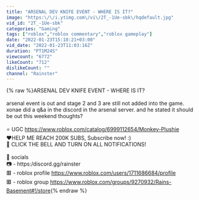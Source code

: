 ```yaml
---
title: "ARSENAL DEV KNIFE EVENT - WHERE IS IT?"
image: "https:\/\/i.ytimg.com\/vi\/2T_-1Ue-sbk\/hqdefault.jpg"
vid_id: "2T_-1Ue-sbk"
categories: "Gaming"
tags: ["roblox","roblox commentary","roblox gameplay"]
date: "2022-01-23T15:18:21+03:00"
vid_date: "2022-01-23T11:03:16Z"
duration: "PT1M24S"
viewcount: "6772"
likeCount: "712"
dislikeCount: ""
channel: "Rainster"
---
```

{% raw %}ARSENAL DEV KNIFE EVENT - WHERE IS IT?<br /><br />arsenal event is out and stage 2 and 3 are still not added into the game.<br />xonae did a q&amp;a in  the discord in the arsenal server. and he stated it should be out this weekend thoughts?<br /><br />⭐ UGC <a rel="nofollow" target="blank" href="https://www.roblox.com/catalog/6999112654/Monkey-Plushie">https://www.roblox.com/catalog/6999112654/Monkey-Plushie</a><br />❤️HELP ME REACH 200K SUBS, Subscribe now! :)<br />🔔 CLICK THE BELL AND TURN ON ALL NOTIFICATIONS!<br /><br />💙 socials <br />📷  - https:/discord.gg/rainster<br />🟥 - roblox profile <a rel="nofollow" target="blank" href="https://www.roblox.com/users/1711686684/profile">https://www.roblox.com/users/1711686684/profile</a><br />🟥 - roblox group <a rel="nofollow" target="blank" href="https://www.roblox.com/groups/9270932/Rains-Basement#!/store">https://www.roblox.com/groups/9270932/Rains-Basement#!/store</a>{% endraw %}
